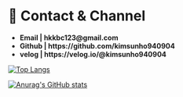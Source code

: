<!--
<h1>📲 Introduce</h1>
<ul>
  <li>😊 안녕하세요. 현재 솔루션회사에서 근무하고 있는 김선호 입니다.</li>
  <li>📑 꾸준하게 공부하기 위하여 1일 1커밋 운동과, 블로그를 운영하고 있습니다.</li>
  <li>👍 커피와 여행, 그리고 운동을 좋아합니다. </li>
  </ul>
  <hr>
  <h1>🎑 Skills</h1>
  <ul>
  <li>Java</li>
  <li>Oracle, MySQL</li>
  <li>HTML, CSS, Javascript</li>
  <li>JSP, Thymeleaf</li>
  <li>Spring, Spring Boot, JPA</li>
  </ul>
  <hr>
  <h1>🏅 Certification</h1>
  <ul>
   <li>스파르타코딩클럽 | 수료 </li>
   <li>구트아카데미 | 수료</li>
   <li>쌍용교육센터 | 수료</li>
   </ul>
   
   <hr>
   <h1>👍 Target 2022</h1>
   <ul>
   <li>내일채움공제 2년 채우기</li>
   <li>학점은행제 학점 채우기</li>
   <li>컴퓨터활용능력 2급, SQLD, 정보처리기사 취득</li>
   <li>부족한 Spring 공부</li>
   </ul>
  <hr>
-->
  <h1>🌠 Contact & Channel</h1>
  <ul>
   <!-- <li><strong>개인 웹 | http://kimsunho0904.shop</strong></li>  -->
  <li><strong>Email | hkkbc123@gmail.com</strong></li>
  <li><strong>Github | https://github.com/kimsunho940904</strong></li>
   <li><strong>velog | https://velog.io/@kimsunho940904</strong></li>
  </ul>
 
[![Top Langs](https://github-readme-stats.vercel.app/api/top-langs/?username=kimsunho940904)](https://github.com/kimsunho940904/github-readme-stats)

[![Anurag's GitHub stats](https://github-readme-stats.vercel.app/api?username=kimsunho940904)](https://github.com/kimsunho940904/github-readme-stats)
  

